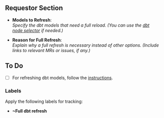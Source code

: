 ## Requestor Section

- **Models to Refresh**:  
  *Specify the dbt models that need a full reload. (You can use the [dbt node selector](https://docs.getdbt.com/reference/node-selection/methods) if needed.)*

- **Reason for Full Refresh**:  
  *Explain why a full refresh is necessary instead of other options. (Include links to relevant MRs or issues, if any.)*

## To Do

- [ ] For refreshing dbt models, follow the [instructions](https://internal.gitlab.com/handbook/enterprise-data/platform/infrastructure/#dbt-model-manual-refresh).

### Labels
Apply the following labels for tracking:
- **~Full dbt refresh**